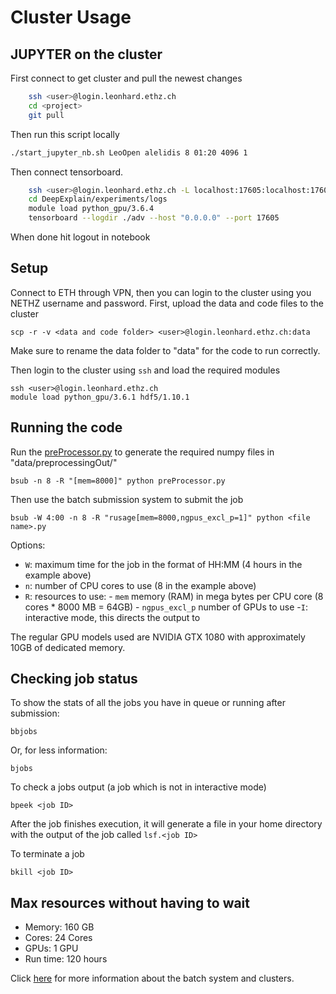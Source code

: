 # Cluster Usage

## JUPYTER on the cluster

First connect to get cluster and pull the newest changes

```bash
	ssh <user>@login.leonhard.ethz.ch
	cd <project>
	git pull
```

Then run this script locally

```bash
./start_jupyter_nb.sh LeoOpen alelidis 8 01:20 4096 1
```

Then connect tensorboard.

```bash
	ssh <user>@login.leonhard.ethz.ch -L localhost:17605:localhost:17605
	cd DeepExplain/experiments/logs
	module load python_gpu/3.6.4
	tensorboard --logdir ./adv --host "0.0.0.0" --port 17605
```

When done hit logout in notebook

## Setup

Connect to ETH through VPN, then you can login to the cluster using you NETHZ username and password.
First, upload the data and code files to the cluster

```angular2html
scp -r -v <data and code folder> <user>@login.leonhard.ethz.ch:data
```

Make sure to rename the data folder to "data" for the code to run correctly.

Then login to the cluster using `ssh` and load the required modules

```angular2html
ssh <user>@login.leonhard.ethz.ch
module load python_gpu/3.6.1 hdf5/1.10.1
```

## Running the code

Run the [preProcessor.py](preProcessor.py) to generate the required numpy files in "data/preprocessingOut/"

```angular2html
bsub -n 8 -R "[mem=8000]" python preProcessor.py
```

Then use the batch submission system to submit the job

```angular2html
bsub -W 4:00 -n 8 -R "rusage[mem=8000,ngpus_excl_p=1]" python <file name>.py
```

Options:

- `W`: maximum time for the job in the format of HH:MM (4 hours in the example above)
- `n`: number of CPU cores to use (8 in the example above)
- `R`: resources to use: - `mem` memory (RAM) in mega bytes per CPU core (8 cores \* 8000 MB = 64GB) - `ngpus_excl_p` number of GPUs to use -`I`: interactive mode, this directs the output to

The regular GPU models used are NVIDIA GTX 1080 with approximately 10GB of dedicated memory.

## Checking job status

To show the stats of all the jobs you have in queue or running after submission:

```angular2html
bbjobs
```

Or, for less information:

```
bjobs
```

To check a jobs output (a job which is not in interactive mode)

```angular2html
bpeek <job ID>
```

After the job finishes execution, it will generate a file in your home directory with the output of the job called `lsf.<job ID>`

To terminate a job

```angular2html
bkill <job ID>
```

## Max resources without having to wait

- Memory: 160 GB
- Cores: 24 Cores
- GPUs: 1 GPU
- Run time: 120 hours

Click [here](https://scicomp.ethz.ch/wiki/Using_the_batch_system) for more information about the batch system and clusters.

